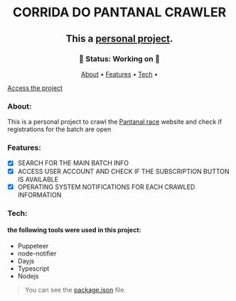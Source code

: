 <h1 align="center" href>CORRIDA DO PANTANAL CRAWLER</h1>
<h2 align="center"> This a <a href="https://code-art.dev/" target="_blank">personal project</a>.</h2>

<h3 align="center">
  🚧 Status: Working on 🚧
</h3>

<p align="center">
 <a href="#about">About</a> •
 <a href="#features">Features</a> • 
 <a href="#tech">Tech</a> • 
</p>

[Access the project](https://px-to-rem-sigma.vercel.app/)

### About:
This is a personal project to crawl the <a href="https://corridadopantanal.com.br" target="_blank">Pantanal race</a> website and check if registrations for the batch are open

### Features:

- [x] SEARCH FOR THE MAIN BATCH INFO
- [x] ACCESS USER ACCOUNT AND CHECK IF THE SUBSCRIPTION BUTTON IS AVAILABLE
- [x] OPERATING SYSTEM NOTIFICATIONS FOR EACH CRAWLED INFORMATION

### Tech:
#### the following tools were used in this project:

- Puppeteer
- node-notifier
- Dayjs
- Typescript
- Nodejs

> You can see the [package.json](https://github.com/gust4br/corrida-crawler/blob/main/package.json) file.